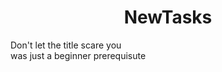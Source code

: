 <h1 align="center">NewTasks</h1>
Don't let the title scare you
<br> was just a beginner prerequisute
